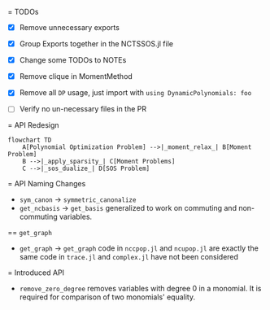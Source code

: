 = TODOs
- [x] Remove unnecessary exports
- [x] Group Exports together in the NCTSSOS.jl file
- [x] Change some TODOs to NOTEs
- [x] Remove clique in MomentMethod
- [x] Remove all `DP` usage, just import with `using DynamicPolynomials: foo`

- [ ] Verify no un-necessary files in the PR

= API Redesign

```mermaid
flowchart TD
    A[Polynomial Optimization Problem] -->|_moment_relax_| B[Moment Problem]
    B -->|_apply_sparsity_| C[Moment Problems]
    C -->|_sos_dualize_| D[SOS Problem]
```

= API Naming Changes

- `sym_canon` -> `symmetric_canonalize`
- `get_ncbasis` -> `get_basis` generalized to work on commuting and non-commuting variables.

== `get_graph`
- `get_graph` -> `get_graph`
code in `nccpop.jl` and `ncupop.jl` are exactly the same
code in `trace.jl` and `complex.jl` have not been considered

= Introduced API

-  `remove_zero_degree` removes variables with degree $0$ in a monomial. It is
required for comparison of two monomials' equality.
